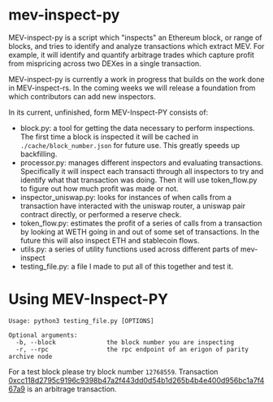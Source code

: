 # mev-inspect-py

MEV-inspect-py is a script which "inspects" an Ethereum block, or range of blocks, and tries to identify and analyze transactions which extract MEV. For example, it will identify and quantify arbitrage trades which capture profit from mispricing across two DEXes in a single transaction.

MEV-inspect-py is currently a work in progress that builds on the work done in MEV-inspect-rs. In the coming weeks we will release a foundation from which contributors can add new inspectors.

In its current, unfinished, form MEV-Inspect-PY consists of:
- block.py: a tool for getting the data necessary to perform inspections. The first time a block is inspected it will be cached in `./cache/block_number.json` for future use. This greatly speeds up backfilling.
- processor.py: manages different inspectors and evaluating transactions. Specifically it will inspect each transacti through all inspectors to try and identify what that transaction was doing. Then it will use token_flow.py to figure out how much profit was made or not.
- inspector_uniswap.py: looks for instances of when calls from a transaction have interacted with the uniswap router, a uniswap pair contract directly, or performed a reserve check.
- token_flow.py: estimates the profit of a series of calls from a transaction by looking at WETH going in and out of some set of transactions. In the future this will also inspect ETH and stablecoin flows.
- utils.py: a series of utility functions used across different parts of mev-inspect
- testing_file.py: a file I made to put all of this together and test it.

# Using MEV-Inspect-PY
```
Usage: python3 testing_file.py [OPTIONS]

Optional arguments:
  -b, --block              the block number you are inspecting
  -r, --rpc                the rpc endpoint of an erigon of parity archive node
```

For a test block please try block number `12768559`. Transaction [0xcc118d2795c9196c9398b47a2f443dd0d54b1d265b4b4e400d956bc1a7f467a9](https://etherscan.io/tx/0xcc118d2795c9196c9398b47a2f443dd0d54b1d265b4b4e400d956bc1a7f467a9) is an arbitrage transaction.

